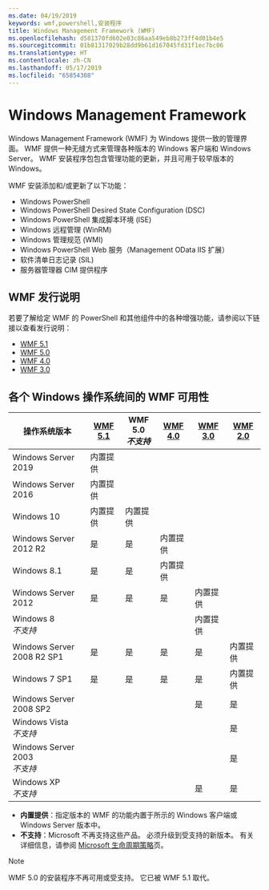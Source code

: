 ```yaml
---
ms.date: 04/19/2019
keywords: wmf,powershell,安装程序
title: Windows Management Framework (WMF)
ms.openlocfilehash: d581370fd602e03c86aa549eb8b273ff4d01b4e5
ms.sourcegitcommit: 01b81317029b28dd9b61d167045fd31f1ec7bc06
ms.translationtype: HT
ms.contentlocale: zh-CN
ms.lasthandoff: 05/17/2019
ms.locfileid: "65854308"
---
```

# <a name="windows-management-framework"></a>Windows Management Framework

Windows Management Framework (WMF) 为 Windows 提供一致的管理界面。 WMF 提供一种无缝方式来管理各种版本的 Windows 客户端和 Windows Server。 WMF 安装程序包包含管理功能的更新，并且可用于较早版本的 Windows。

WMF 安装添加和/或更新了以下功能：

- Windows PowerShell
- Windows PowerShell Desired State Configuration (DSC)
- Windows PowerShell 集成脚本环境 (ISE)
- Windows 远程管理 (WinRM)
- Windows 管理规范 (WMI)
- Windows PowerShell Web 服务（Management OData IIS 扩展）
- 软件清单日志记录 (SIL)
- 服务器管理器 CIM 提供程序

## <a name="wmf-release-notes"></a>WMF 发行说明

若要了解给定 WMF 的 PowerShell 和其他组件中的各种增强功能，请参阅以下链接以查看发行说明：

- [WMF 5.1](whats-new/release-notes.md#wmf-51-changes)
- [WMF 5.0](whats-new/release-notes.md#wmf-50-changes)
- [WMF 4.0](https://download.microsoft.com/download/3/D/6/3D61D262-8549-4769-A660-230B67E15B25/Windows%20Management%20Framework%204%200%20Release%20Notes.docx)
- [WMF 3.0](https://download.microsoft.com/download/E/7/6/E76850B8-DA6E-4FF5-8CCE-A24FC513FD16/WMF%203%20Release%20Notes.docx)

## <a name="wmf-availability-across-windows-operating-systems"></a>各个 Windows 操作系统间的 WMF 可用性

|        操作系统版本         | [WMF 5.1][]  | WMF 5.0<br>*不支持* | [WMF 4.0][]  | [WMF 3.0][]  | [WMF 2.0][]  |
| --------------------------------------- | ------------ | --------------------------- | ------------ | ------------ | ------------ |
| Windows Server 2019                     | 内置提供 |                             |              |              |              |
| Windows Server 2016                     | 内置提供 |                             |              |              |              |
| Windows 10                              | 内置提供 | 内置提供                |              |              |              |
| Windows Server 2012 R2                  | 是          | 是                         | 内置提供 |              |              |
| Windows 8.1                             | 是          | 是                         | 内置提供 |              |              |
| Windows Server 2012                     | 是          | 是                         | 是          | 内置提供 |              |
| Windows 8<br>*不支持*           |              |                             |              | 内置提供 |              |
| Windows Server 2008 R2 SP1              | 是          | 是                         | 是          | 是          | 内置提供 |
| Windows 7 SP1                           | 是          | 是                         | 是          | 是          | 内置提供 |
| Windows Server 2008 SP2                 |              |                             |              | 是          | 是          |
| Windows Vista<br>*不支持*       |              |                             |              |              | 是          |
| Windows Server 2003<br>*不支持* |              |                             |              |              | 是          |
| Windows XP<br>*不支持*          |              |                             |              | 是          | 是          |

- **内置提供**：指定版本的 WMF 的功能内置于所示的 Windows 客户端或 Windows Server 版本中。
- **不支持**：Microsoft 不再支持这些产品。 必须升级到受支持的新版本。 有关详细信息，请参阅 [Microsoft 生命周期策略][]页。

> [!NOTE]
> WMF 5.0 的安装程序不再可用或受支持。 它已被 WMF 5.1 取代。

[Microsoft 生命周期策略]: https://support.microsoft.com/lifecycle
[WMF 5.1]: https://aka.ms/wmf51download
[WMF 4.0]: https://aka.ms/wmf4download
[WMF 3.0]: https://aka.ms/wmf3download
[WMF 2.0]: https://aka.ms/wmf2download
